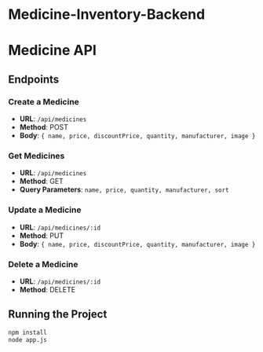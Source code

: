 # Medicine-Inventory-Backend
# Medicine API

## Endpoints

### Create a Medicine
- **URL**: `/api/medicines`
- **Method**: POST
- **Body**: `{ name, price, discountPrice, quantity, manufacturer, image }`

### Get Medicines
- **URL**: `/api/medicines`
- **Method**: GET
- **Query Parameters**: `name, price, quantity, manufacturer, sort`

### Update a Medicine
- **URL**: `/api/medicines/:id`
- **Method**: PUT
- **Body**: `{ name, price, discountPrice, quantity, manufacturer, image }`

### Delete a Medicine
- **URL**: `/api/medicines/:id`
- **Method**: DELETE

## Running the Project
```bash
npm install
node app.js
